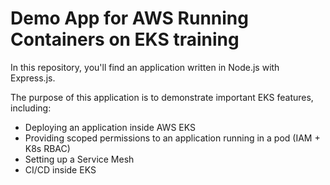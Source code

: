# Demo App for AWS Running Containers on EKS training

In this repository, you'll find an application written in Node.js with Express.js.

The purpose of this application is to demonstrate important EKS features, including:
- Deploying an application inside AWS EKS
- Providing scoped permissions to an application running in a pod (IAM + K8s RBAC)
- Setting up a Service Mesh
- CI/CD inside EKS
